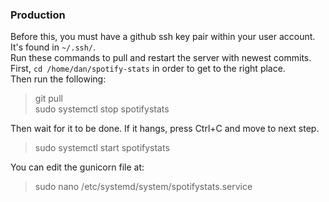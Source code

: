 ### Production
Before this, you must have a github ssh key pair within your user account. It's found in  `~/.ssh/`.  
Run these commands to pull and restart the server with newest commits.  
First, `cd /home/dan/spotify-stats` in order to get to the right place.  
Then run the following:  

> git pull  
> sudo systemctl stop spotifystats  

Then wait for it to be done. If it hangs, press Ctrl+C and move to next step.  

> sudo systemctl start spotifystats

You can edit the gunicorn file at:  
> sudo nano /etc/systemd/system/spotifystats.service
